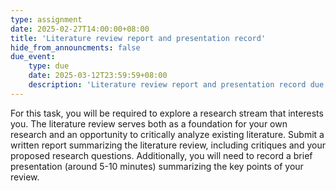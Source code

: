 ```yaml
---
type: assignment
date: 2025-02-27T14:00:00+08:00
title: 'Literature review report and presentation record'
hide_from_announcments: false
due_event: 
    type: due
    date: 2025-03-12T23:59:59+08:00
    description: 'Literature review report and presentation record due'
---
```

For this task, you will be required to explore a research stream that interests you. The literature review serves both as a foundation for your own research and an opportunity to critically analyze existing literature. Submit a written report summarizing the literature review, including critiques and your proposed research questions. Additionally, you will need to record a brief presentation (around 5-10 minutes) summarizing the key points of your review.
